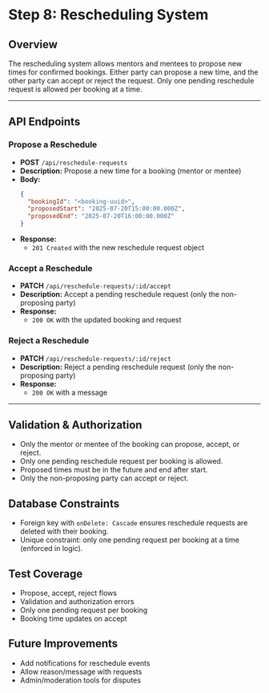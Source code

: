 # Step 8: Rescheduling System

## Overview
The rescheduling system allows mentors and mentees to propose new times for confirmed bookings. Either party can propose a new time, and the other party can accept or reject the request. Only one pending reschedule request is allowed per booking at a time.

---

## API Endpoints

### Propose a Reschedule
- **POST** `/api/reschedule-requests`
- **Description:** Propose a new time for a booking (mentor or mentee)
- **Body:**
  ```json
  {
    "bookingId": "<booking-uuid>",
    "proposedStart": "2025-07-20T15:00:00.000Z",
    "proposedEnd": "2025-07-20T16:00:00.000Z"
  }
  ```
- **Response:**
  - `201 Created` with the new reschedule request object

### Accept a Reschedule
- **PATCH** `/api/reschedule-requests/:id/accept`
- **Description:** Accept a pending reschedule request (only the non-proposing party)
- **Response:**
  - `200 OK` with the updated booking and request

### Reject a Reschedule
- **PATCH** `/api/reschedule-requests/:id/reject`
- **Description:** Reject a pending reschedule request (only the non-proposing party)
- **Response:**
  - `200 OK` with a message

---

## Validation & Authorization
- Only the mentor or mentee of the booking can propose, accept, or reject.
- Only one pending reschedule request per booking is allowed.
- Proposed times must be in the future and end after start.
- Only the non-proposing party can accept or reject.

## Database Constraints
- Foreign key with `onDelete: Cascade` ensures reschedule requests are deleted with their booking.
- Unique constraint: only one pending request per booking at a time (enforced in logic).

## Test Coverage
- Propose, accept, reject flows
- Validation and authorization errors
- Only one pending request per booking
- Booking time updates on accept

## Future Improvements
- Add notifications for reschedule events
- Allow reason/message with requests
- Admin/moderation tools for disputes 